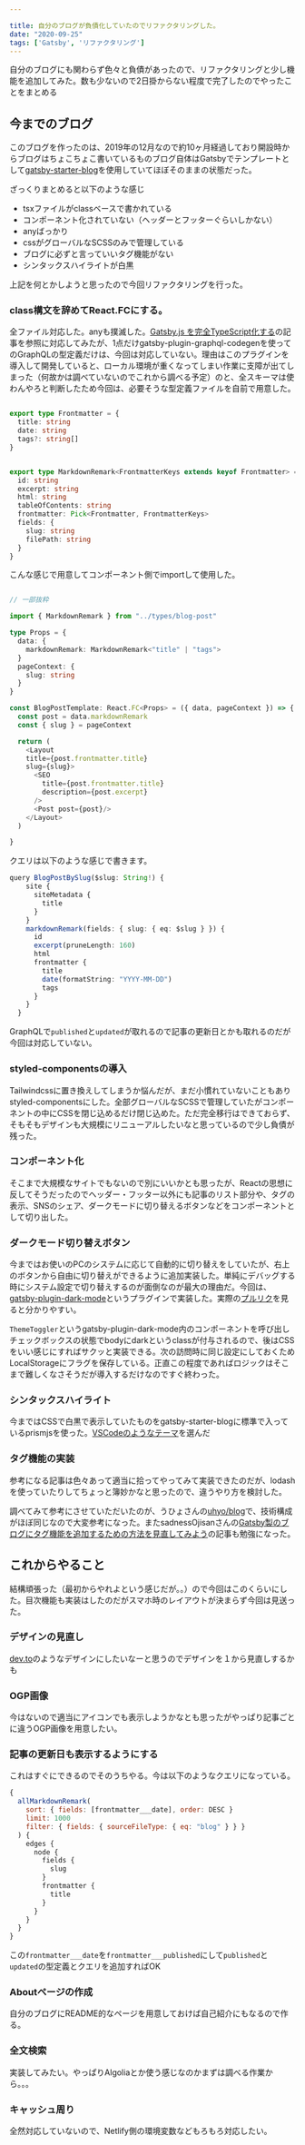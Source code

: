```yaml
---

title: 自分のブログが負債化していたのでリファクタリングした。
date: "2020-09-25"
tags: ['Gatsby', 'リファクタリング']
---
```


自分のブログにも関わらず色々と負債があったので、リファクタリングと少し機能を追加してみた。数も少ないので2日掛からない程度で完了したのでやったことをまとめる

## 今までのブログ

このブログを作ったのは、2019年の12月なので約10ヶ月経過しており開設時からブログはちょこちょこ書いているものブログ自体はGatsbyでテンプレートとして[gatsby-starter-blog](https://github.com/gatsbyjs/gatsby-starter-blog)を使用していてほぼそのままの状態だった。

ざっくりまとめると以下のような感じ

- tsxファイルがclassベースで書かれている
- コンポーネント化されていない（ヘッダーとフッターぐらいしかない）
- anyばっかり
- cssがグローバルなSCSSのみで管理している
- ブログに必ずと言っていいタグ機能がない
- シンタックスハイライトが白黒

上記を何とかしようと思ったので今回リファクタリングを行った。


### class構文を辞めてReact.FCにする。

全ファイル対応した。anyも撲滅した。[Gatsby.js を完全TypeScript化する](https://qiita.com/Takepepe/items/144209f860fbe4d5e9bb)の記事を参照に対応してみたが、1点だけgatsby-plugin-graphql-codegenを使ってのGraphQLの型定義だけは、今回は対応していない。理由はこのプラグインを導入して開発していると、ローカル環境が重くなってしまい作業に支障が出てしまった（何故かは調べていないのでこれから調べる予定）のと、全スキーマは使わんやろと判断したため今回は、必要そうな型定義ファイルを自前で用意した。

```TypeScript

export type Frontmatter = {
  title: string
  date: string
  tags?: string[]
}


export type MarkdownRemark<FrontmatterKeys extends keyof Frontmatter> = {
  id: string
  excerpt: string
  html: string
  tableOfContents: string
  frontmatter: Pick<Frontmatter, FrontmatterKeys>
  fields: {
    slug: string
    filePath: string
  }
}

```

こんな感じで用意してコンポーネント側でimportして使用した。

```TypeScript

// 一部抜粋

import { MarkdownRemark } from "../types/blog-post"

type Props = {
  data: {
    markdownRemark: MarkdownRemark<"title" | "tags">
  }
  pageContext: {
    slug: string
  }
}

const BlogPostTemplate: React.FC<Props> = ({ data, pageContext }) => {
  const post = data.markdownRemark
  const { slug } = pageContext

  return (
    <Layout
    title={post.frontmatter.title}
    slug={slug}>
      <SEO
        title={post.frontmatter.title}
        description={post.excerpt}
      />
      <Post post={post}/>
    </Layout>
  )

}

```

クエリは以下のような感じで書きます。


```TypeScript
query BlogPostBySlug($slug: String!) {
    site {
      siteMetadata {
        title
      }
    }
    markdownRemark(fields: { slug: { eq: $slug } }) {
      id
      excerpt(pruneLength: 160)
      html
      frontmatter {
        title
        date(formatString: "YYYY-MM-DD")
        tags
      }
    }
  }

```

GraphQLで```published```と```updated```が取れるので記事の更新日とかも取れるのだが今回は対応していない。

### styled-componentsの導入

Tailwindcssに置き換えしてしまうか悩んだが、まだ小慣れていないこともありstyled-componentsにした。全部グローバルなSCSSで管理していたがコンポーネントの中にCSSを閉じ込めるだけ閉じ込めた。ただ完全移行はできておらず、そもそもデザインも大規模にリニューアルしたいなと思っているので少し負債が残った。

### コンポーネント化

そこまで大規模なサイトでもないので別にいいかとも思ったが、Reactの思想に反してそうだったのでヘッダー・フッター以外にも記事のリスト部分や、タグの表示、SNSのシェア、ダークモードに切り替えるボタンなどをコンポーネントとして切り出した。

### ダークモード切り替えボタン

今まではお使いのPCのシステムに応じて自動的に切り替えをしていたが、右上のボタンから自由に切り替えができるように追加実装した。単純にデバッグする時にシステム設定で切り替えするのが面倒なのが最大の理由だ。今回は、[gatsby-plugin-dark-mode](https://www.gatsbyjs.com/plugins/gatsby-plugin-dark-mode/)というプラグインで実装した。実際の[プルリク](https://github.com/ryokatsuse/ryokatsuse_web/pull/17/files)を見ると分かりやすい。

```ThemeToggler```というgatsby-plugin-dark-mode内のコンポーネントを呼び出しチェックボックスの状態でbodyにdarkというclassが付与されるので、後はCSSをいい感じにすればサクッと実装できる。次の訪問時に同じ設定にしておくためLocalStorageにフラグを保存している。正直この程度であればロジックはそこまで難しくなさそうだが導入するだけなのですぐ終わった。

### シンタックスハイライト

今まではCSSで白黒で表示していたものをgatsby-starter-blogに標準で入っているprismjsを使った。[VSCodeのようなテーマ](https://github.com/PrismJS/prism-themes/blob/master/themes/prism-vsc-dark-plus.css)を選んだ

### タグ機能の実装

参考になる記事は色々あって適当に拾ってやってみて実装できたのだが、lodashを使っていたりしてちょっと簿妙かなと思ったので、違うやり方を検討した。

調べてみて参考にさせていただいたのが、うひょさんの[uhyo/blog](https://blog.uhy.ooo/)で、技術構成がほぼ同じなので大変参考になった。またsadnessOjisanさんの[Gatsby製のブログにタグ機能を追加するための方法を見直してみよう](https://blog.ojisan.io/gatsby-create-tag)の記事も勉強になった。

## これからやること

結構頑張った（最初からやれよという感じだが。。）ので今回はこのくらいにした。目次機能も実装はしたのだがスマホ時のレイアウトが決まらず今回は見送った。

### デザインの見直し

[dev.to](dev.to)のようなデザインにしたいなーと思うのでデザインを１から見直しするかも

### OGP画像

今はないので適当にアイコンでも表示しようかなとも思ったがやっぱり記事ごとに違うOGP画像を用意したい。

### 記事の更新日も表示するようにする

これはすぐにできるのでそのうちやる。今は以下のようなクエリになっている。

```javascript
{
  allMarkdownRemark(
    sort: { fields: [frontmatter___date], order: DESC }
    limit: 1000
    filter: { fields: { sourceFileType: { eq: "blog" } } }
  ) {
    edges {
      node {
        fields {
          slug
        }
        frontmatter {
          title
        }
      }
    }
  }
}

```

この```frontmatter___date```を```frontmatter___published```にして```published```と```updated```の型定義とクエリを追加すればOK

### Aboutページの作成

自分のブログにREADME的なページを用意しておけば自己紹介にもなるので作る。

### 全文検索

実装してみたい。やっぱりAlgoliaとか使う感じなのかまずは調べる作業から。。。

### キャッシュ周り

全然対応していないので、Netlify側の環境変数などもろもろ対応したい。
















